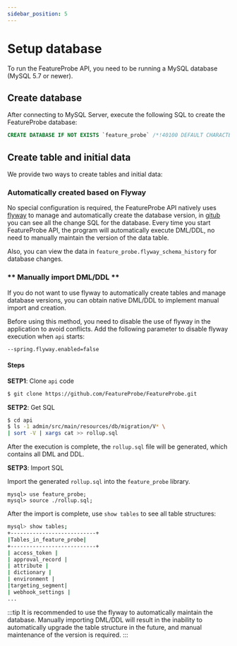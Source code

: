 ```yaml
---
sidebar_position: 5
---
```


# Setup database

To run the FeatureProbe API, you need to be running a MySQL database (MySQL 5.7 or newer).

## Create database

After connecting to MySQL Server, execute the following SQL to create the FeatureProbe database:

```sql
CREATE DATABASE IF NOT EXISTS `feature_probe` /*!40100 DEFAULT CHARACTER SET utf8 */;
```

## Create table and initial data

We provide two ways to create tables and initial data:

### **Automatically created based on Flyway**

No special configuration is required, the FeatureProbe API natively uses [flyway](https://flywaydb.org/) to manage and automatically create the database version, in [gitub](https://github.com/FeatureProbe/FeatureProbe/tree/main/api/admin/src/main/resources/db/migration) you can see all the change SQL for the database. Every time you start FeatureProbe API, the program will automatically execute DML/DDL, no need to manually maintain the version of the data table.

Also, you can view the data in `feature_probe.flyway_schema_history` for database changes.

### ** Manually import DML/DDL **

If you do not want to use flyway to automatically create tables and manage database versions, you can obtain native DML/DDL to implement manual import and creation.

Before using this method, you need to disable the use of flyway in the application to avoid conflicts. Add the following parameter to disable flyway execution when `api` starts:

```bash
--spring.flyway.enabled=false
```

#### **Steps**

**SETP1**: Clone `api` code

```bash
$ git clone https://github.com/FeatureProbe/FeatureProbe.git
```

**SETP2**: Get SQL

```bash
$ cd api
$ ls -1 admin/src/main/resources/db/migration/V* \
| sort -V | xargs cat >> rollup.sql
```

After the execution is complete, the `rollup.sql` file will be generated, which contains all DML and DDL.

**SETP3**: Import SQL

Import the generated `rollup.sql` into the `feature_probe` library.

```
mysql> use feature_probe;
mysql> source ./rollup.sql;
```

After the import is complete, use `show tables` to see all table structures:

```bash
mysql> show tables;
+---------------------------+
|Tables_in_feature_probe|
+---------------------------+
| access_token |
| approval_record |
| attribute |
| dictionary |
| environment |
|targeting_segment|
| webhook_settings |
...
```

:::tip
It is recommended to use the flyway to automatically maintain the database. Manually importing DML/DDL will result in the inability to automatically upgrade the table structure in the future, and manual maintenance of the version is required.
:::
